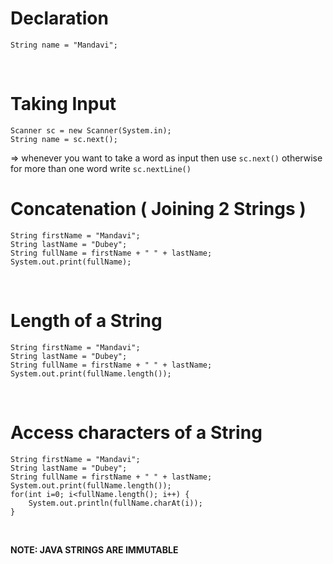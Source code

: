 # Declaration
```
String name = "Mandavi";
```
<br>

# Taking Input
```
Scanner sc = new Scanner(System.in);
String name = sc.next();
```
=> whenever you want to take a word as input then use `sc.next()` otherwise for more than one word write `sc.nextLine()`
<br>

# Concatenation ( Joining 2 Strings )
```
String firstName = "Mandavi";
String lastName = "Dubey";
String fullName = firstName + " " + lastName;
System.out.print(fullName);
```
<br>

# Length of a String
```
String firstName = "Mandavi";
String lastName = "Dubey";
String fullName = firstName + " " + lastName;
System.out.print(fullName.length());
```
<br>

# Access characters of a String
```
String firstName = "Mandavi";
String lastName = "Dubey";
String fullName = firstName + " " + lastName;
System.out.print(fullName.length());
for(int i=0; i<fullName.length(); i++) {
    System.out.println(fullName.charAt(i));
}
```
<br>

**NOTE: JAVA STRINGS ARE IMMUTABLE**
